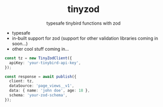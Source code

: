 <div align="center">
    <h1 align="center">tinyzod</h1>
    <p align="center">typesafe tinybird functions with zod</p>
</div>

- typesafe
- in-built support for zod (support for other validation libraries coming in soon...)
- other cool stuff coming in...

```ts
const tz = new TinyZodClient({
  apiKey: 'your-tinybird-api-key',
});

const response = await publish({
  client: tz,
  dataSource: 'page_views__v1',
  data: { name: 'john doe', age: 18 },
  schema: 'your-zod-schema',
});
```
